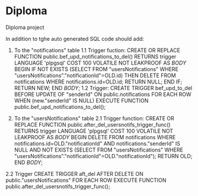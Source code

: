 # Diploma
Diploma project

In addition to tghe auto generated SQL code should add:
1. To the "notifications" table
 1.1 Trigger fuction:
   CREATE OR REPLACE FUNCTION public.bef_upd_notifications_to_del()
      RETURNS trigger
      LANGUAGE 'plpgsql'
      COST 100
      VOLATILE NOT LEAKPROOF
  AS $BODY$
  BEGIN
    IF NOT EXISTS (SELECT FROM "usersNotifications" WHERE "usersNotifications"."notificationId"=OLD.id) THEN
      DELETE FROM notifications 
        WHERE notifications.id=OLD.id;
      RETURN NULL;
    END IF;
    RETURN NEW;
    END
    $BODY$;
 1.2 Trigger:
     CREATE TRIGGER bef_upd_to_del
      BEFORE UPDATE OF "senderId"
      ON public.notifications
      FOR EACH ROW
      WHEN (new."senderId" IS NULL)
      EXECUTE FUNCTION public.bef_upd_notifications_to_del();
  
 2. To the "usersNotifications" table
  2.1 Trigger function:
   CREATE OR REPLACE FUNCTION public.after_del_usersnotifs_trigger_func()
    RETURNS trigger
    LANGUAGE 'plpgsql'
    COST 100
    VOLATILE NOT LEAKPROOF
  AS $BODY$
    BEGIN
      DELETE FROM notifications 
      WHERE notifications.id=OLD."notificationId" 
	    AND notifications."senderId" IS NULL
	    AND NOT EXISTS (SELECT FROM "usersNotifications" WHERE "usersNotifications"."notificationId"=OLD."notificationId");
    RETURN OLD;
    END
    $BODY$;
   
   2.2 Trigger
    CREATE TRIGGER aft_del
    AFTER DELETE
    ON public."usersNotifications"
    FOR EACH ROW
    EXECUTE FUNCTION public.after_del_usersnotifs_trigger_func();
      
